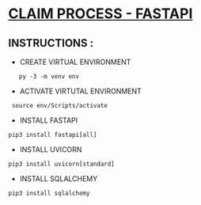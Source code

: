 # <ins> CLAIM PROCESS - FASTAPI </ins>



##  INSTRUCTIONS :
- CREATE   VIRTUAL ENVIRONMENT 
```
   py -3 -m venv env

```
- ACTIVATE VIRTUTAL ENVIRONMENT
```
 source env/Scripts/activate
```

- INSTALL FASTAPI
```
pip3 install fastapi[all]
```

- INSTALL UVICORN
```
pip3 install uvicorn[standard]
```

- INSTALL SQLALCHEMY
```
pip3 install sqlalchemy

```